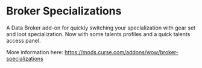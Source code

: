 # Broker Specializations
A Data Broker add-on for quickly switching your specialization with gear set and loot specialization. Now with some talents profiles and a quick talents access panel.

More information here: https://mods.curse.com/addons/wow/broker-specializations
